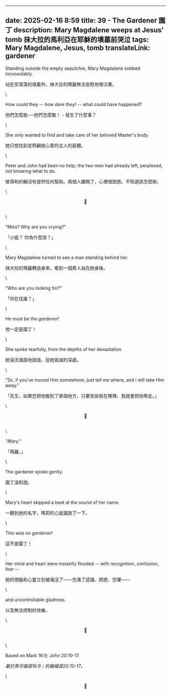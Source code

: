 
---
date: 2025-02-16 8:59
title: 39 - The Gardener  園丁
description: Mary Magdalene weeps at Jesus' tomb  抹大拉的馬利亞在耶穌的墳墓前哭泣
tags: Mary Magdalene, Jesus, tomb
translateLink: gardener
---

Standing outside the empty sepulchre, Mary Magdalene sobbed inconsolably.

站在空蕩蕩的墳墓外，抹大拉的瑪麗無法安慰地嚎泣著。

\

How could they -- *how dare they!* -- what could have happened?

他們怎麼能──他們怎麼敢！ - 發生了什麼事？

\

She only wanted to find and take care of her beloved Master's body.

她只想找到並照顧她心愛的主人的屍體。

\

Peter and John had been no help; the two men had already left, perplexed, not knowing what to do.

彼得和約翰沒有提供任何幫助。兩個人離開了，心裡很困惑，不知道該怎麼辦。

\

<center>💠</center>

\
\

"Miss? Why are you crying?"

「小姐？ 你為什麼哭？」

\

Mary Magdalene turned to see a man standing behind her. 

抹大拉的瑪麗轉過身來，看到一個男人站在她身後。

\

"Who are you looking for?"

「你在找誰？｣

\

*He must be the gardener!*

他一定是園丁！

\

She spoke tearfully, from the depths of her devastation.

她淚流滿面地說話，從她毀滅的深處。

\

"Sir, if you've moved Him somewhere, just tell me where, and i will take Him away."

「先生，如果您把他搬到了某個地方，只要告訴我在哪裡，我就會把他帶走。」

\

<center>💠</center>

\
\

*"Mary."*

「瑪麗。｣

\

The gardener spoke gently.

園丁溫和說。

\

Mary's heart skipped a beat at the sound of her name. 

一聽到她的名字，瑪莉的心就漏跳了一下。

\

*This was no gardener!* 

這不是園丁！

\

Her mind and heart were instantly flooded -- with recognition, confusion, fear --

她的頭腦和心靈立刻被淹沒了——充滿了認識、困惑、恐懼——

\

and uncontrollable gladness.

以及無法控制的快樂。

\

<center>💠</center>

\
\

Based on Mark 16:9; John 20:10-17.

*基於馬可福音16:9；約翰福音20:10-17。*

\

<center>💠</center>
